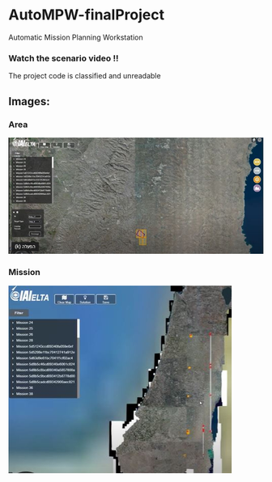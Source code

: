 # AutoMPW-finalProject
Automatic Mission Planning Workstation
### Watch the scenario video !!
The project code is classified and unreadable 

## Images:

### Area

![Image](https://github.com/oshrit2019/AutoMPW-finalProject/blob/main/Area.JPG)

### Mission

![Image](https://github.com/oshrit2019/AutoMPW-finalProject/blob/main/Mission.JPG)

